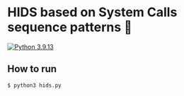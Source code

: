 # HIDS based on System Calls sequence patterns 🤖

[![Python 3.9.13](https://img.shields.io/badge/python-3.8.10-blue.svg)](https://www.python.org/downloads/release/python-3810/)

## How to run

```bash
$ python3 hids.py
```
